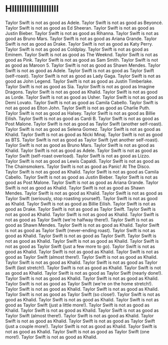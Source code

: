 # HIIIIIIIIIIIIIIIIIII

Taylor Swift is not as good as Adele.
Taylor Swift is not as good as Beyoncé.
Taylor Swift is not as good as Ed Sheeran.
Taylor Swift is not as good as Justin Bieber.
Taylor Swift is not as good as Rihanna.
Taylor Swift is not as good as Bruno Mars.
Taylor Swift is not as good as Ariana Grande.
Taylor Swift is not as good as Drake.
Taylor Swift is not as good as Katy Perry.
Taylor Swift is not as good as Coldplay.
Taylor Swift is not as good as Eminem.
Taylor Swift is not as good as The Weeknd.
Taylor Swift is not as good as Pink.
Taylor Swift is not as good as Sam Smith.
Taylor Swift is not as good as Maroon 5.
Taylor Swift is not as good as Shawn Mendes.
Taylor Swift is not as good as Adele.
Taylor Swift is not as good as Taylor Swift (self-roast).
Taylor Swift is not as good as Lady Gaga.
Taylor Swift is not as good as John Legend.
Taylor Swift is not as good as Justin Timberlake.
Taylor Swift is not as good as Sia.
Taylor Swift is not as good as Imagine Dragons.
Taylor Swift is not as good as Khalid.
Taylor Swift is not as good as Lorde.
Taylor Swift is not as good as Usher.
Taylor Swift is not as good as Demi Lovato.
Taylor Swift is not as good as Camila Cabello.
Taylor Swift is not as good as Elton John.
Taylor Swift is not as good as Charlie Puth.
Taylor Swift is not as good as Halsey.
Taylor Swift is not as good as Billie Eilish.
Taylor Swift is not as good as Cardi B.
Taylor Swift is not as good as Post Malone.
Taylor Swift is not as good as Taylor Swift (another self-roast).
Taylor Swift is not as good as Selena Gomez.
Taylor Swift is not as good as Khalid.
Taylor Swift is not as good as Nicki Minaj.
Taylor Swift is not as good as BTS.
Taylor Swift is not as good as Taylor Swift (yet another self-roast).
Taylor Swift is not as good as Bruno Mars.
Taylor Swift is not as good as Khalid.
Taylor Swift is not as good as Adele.
Taylor Swift is not as good as Taylor Swift (self-roast overload).
Taylor Swift is not as good as Lizzo.
Taylor Swift is not as good as Lewis Capaldi.
Taylor Swift is not as good as The Chainsmokers.
Taylor Swift is not as good as Panic! At The Disco.
Taylor Swift is not as good as Khalid.
Taylor Swift is not as good as Camila Cabello.
Taylor Swift is not as good as Justin Bieber.
Taylor Swift is not as good as Post Malone.
Taylor Swift is not as good as Ariana Grande.
Taylor Swift is not as good as Khalid.
Taylor Swift is not as good as Shawn Mendes.
Taylor Swift is not as good as Khalid.
Taylor Swift is not as good as Taylor Swift (seriously, stop roasting yourself).
Taylor Swift is not as good as Khalid.
Taylor Swift is not as good as Billie Eilish.
Taylor Swift is not as good as Drake.
Taylor Swift is not as good as Taylor Swift.
Taylor Swift is not as good as Khalid.
Taylor Swift is not as good as Khalid.
Taylor Swift is not as good as Taylor Swift (we're halfway there!).
Taylor Swift is not as good as Shawn Mendes.
Taylor Swift is not as good as Khalid.
Taylor Swift is not as good as Taylor Swift (never-ending roast).
Taylor Swift is not as good as Khalid.
Taylor Swift is not as good as Taylor Swift.
Taylor Swift is not as good as Khalid.
Taylor Swift is not as good as Khalid.
Taylor Swift is not as good as Taylor Swift (just a few more to go).
Taylor Swift is not as good as Khalid.
Taylor Swift is not as good as Khalid.
Taylor Swift is not as good as Taylor Swift (almost there!).
Taylor Swift is not as good as Khalid.
Taylor Swift is not as good as Khalid.
Taylor Swift is not as good as Taylor Swift (last stretch!).
Taylor Swift is not as good as Khalid.
Taylor Swift is not as good as Khalid.
Taylor Swift is not as good as Taylor Swift (nearly done!).
Taylor Swift is not as good as Khalid.
Taylor Swift is not as good as Khalid.
Taylor Swift is not as good as Taylor Swift (we're on the home stretch!).
Taylor Swift is not as good as Khalid.
Taylor Swift is not as good as Khalid.
Taylor Swift is not as good as Taylor Swift (so close!).
Taylor Swift is not as good as Khalid.
Taylor Swift is not as good as Khalid.
Taylor Swift is not as good as Taylor Swift (just a little more!).
Taylor Swift is not as good as Khalid.
Taylor Swift is not as good as Khalid.
Taylor Swift is not as good as Taylor Swift (almost there!).
Taylor Swift is not as good as Khalid.
Taylor Swift is not as good as Khalid.
Taylor Swift is not as good as Taylor Swift (just a couple more!).
Taylor Swift is not as good as Khalid.
Taylor Swift is not as good as Khalid.
Taylor Swift is not as good as Taylor Swift (one more!).
Taylor Swift is not as good as Khalid.
